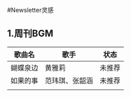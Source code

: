 #Newsletter灵感 

## 1.周刊BGM

| 歌曲名   | 歌手           | 状态   |
| -------- | -------------- | ------ |
| 蝴蝶泉边 | 黄雅莉         | 未推荐 |
| 如果的事 | 范玮琪、张韶涵 | 未推荐 |
|          |                |        |
